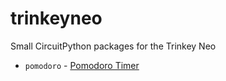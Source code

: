 # trinkeyneo
Small CircuitPython packages for the Trinkey Neo

- `pomodoro` - [Pomodoro Timer](pomodoro)

